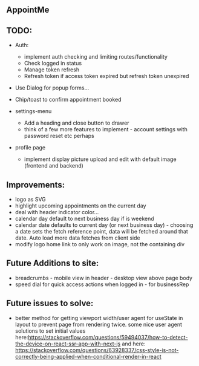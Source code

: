 ## AppointMe

## TODO:
        
 - Auth:
    - implement auth checking and limiting routes/functionality
    - Check logged in status
    - Manage token refresh
    - Refresh token if access token expired but refresh token unexpired

 - Use Dialog for popup forms...
 - Chip/toast to confirm appointment booked

 - settings-menu
    - Add a heading and close button to drawer
    - think of a few more features to implement - account settings with password reset etc perhaps

- profile page
    - implement display picture upload and edit with default image (frontend and backend)



## Improvements:
 - logo as SVG
 - highlight upcoming appointments on the current day
 - deal with header indicator color...
 - calendar day default to next business day if is weekend
 - calendar date defaults to current day (or next business day) - choosing a date sets the fetch reference point, data will be fetched around that date. Auto load more data fetches from client side
 - modify logo home link to only work on image, not the containing div

## Future Additions to site:
 - breadcrumbs - mobile view in header - desktop view above page body
 - speed dial for quick access actions when logged in - for businessRep

## Future issues to solve:
 - better method for getting viewport width/user agent for useState in layout to prevent page from rendering twice. some nice user agent solutions to set initial values here:https://stackoverflow.com/questions/59494037/how-to-detect-the-device-on-react-ssr-app-with-next-js and here: https://stackoverflow.com/questions/63928337/css-style-is-not-correctly-being-applied-when-conditional-render-in-react
